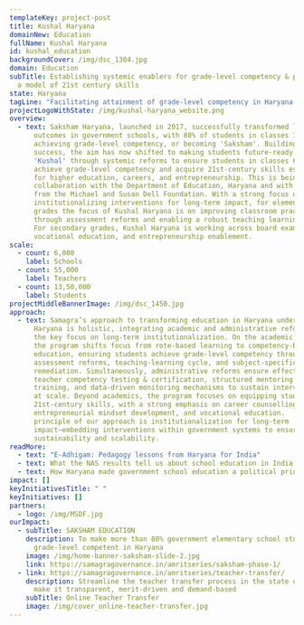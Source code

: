 ```yaml
---
templateKey: project-post
title: Kushal Haryana
domainNew: Education
fullName: Kushal Haryana
id: kushal_education
backgroundCover: /img/dsc_1304.jpg
domain: Education
subTitle: Establishing systemic enablers for grade-level competency & pioneering
  a model of 21st century skills
state: Haryana
tagLine: "Facilitating attainment of grade-level competency in Haryana "
projectLogoWithState: /img/kushal-haryana_website.png
overview:
  - text: Saksham Haryana, launched in 2017, successfully transformed learning
      outcomes in government schools, with 80% of students in classes 1-8
      achieving grade-level competency, or becoming 'Saksham'. Building on this
      success, the aim has now shifted to making students future-ready or
      'Kushal' through systemic reforms to ensure students in classes 6-12
      achieve grade-level competency and acquire 21st-century skills essential
      for higher education, careers, and entrepreneurship. This is being done in
      collaboration with the Department of Education, Haryana and with support
      from the Michael and Susan Dell Foundation. With a strong focus on
      institutionalizing interventions for long-term impact, for elementary
      grades the focus of Kushal Haryana is on improving classroom practices
      through assessment reforms and enabling a robust teaching learning cycle.
      For secondary grades, Kushal Haryana is working across board exam reforms,
      vocational education, and entrepreneurship enablement.
scale:
  - count: 6,000
    label: Schools
  - count: 55,000
    label: Teachers
  - count: 13,50,000
    label: Students
projectMiddleBannerImage: /img/dsc_1450.jpg
approach:
  - text: Samagra’s approach to transforming education in Haryana under Kushal
      Haryana is holistic, integrating academic and administrative reforms with
      the key focus on long-term institutionalization. On the academic front,
      the program shifts focus from rote-based learning to competency-based
      education, ensuring students achieve grade-level competency through
      assessment reforms, teaching-learning cycle, and subject-specific
      remediation. Simultaneously, administrative reforms ensure effective
      teacher competency testing & certification, structured mentoring and
      training, and data-driven monitoring mechanisms to sustain interventions
      at scale. Beyond academics, the program focuses on equipping students with
      21st-century skills, with a strong emphasis on career counselling,
      entrepreneurial mindset development, and vocational education.   A core
      principle of our approach is institutionalization for long-term
      impact—embedding interventions within government systems to ensure
      sustainability and scalability.
readMore:
  - text: "E-Adhigam: Pedagogy lessons from Haryana for India"
  - text: What the NAS results tell us about school education in India
  - text: How Haryana made government school education a political priority
impact: []
keyInitiativesTitle: " "
keyInitiatives: []
partners:
  - logo: /img/MSDF.jpg
ourImpact:
  - subTitle: SAKSHAM EDUCATION
    description: To make more than 80% government elementary school students
      grade-level competent in Haryana
    image: /img/home-banner-saksham-slide-2.jpg
    link: https://samagragovernance.in/amritseries/saksham-phase-1/
  - link: https://samagragovernance.in/amritseries/teacher-transfer/
    description: Streamline the teacher transfer process in the state of Haryana to
      make it transparent, merit-driven and demand-based
    subTitle: Online Teacher Transfer
    image: /img/cover_online-teacher-transfer.jpg
---
```

